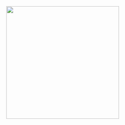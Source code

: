 <img src="https://raw.githubusercontent.com/flybywiresim/fbw-branding/master/png/FBW-Logo.png" placeholder="Flybywire" width="300"/>

